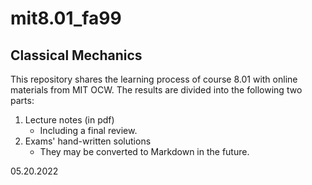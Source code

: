 # mit8.01_fa99

## Classical Mechanics

This repository shares the learning process of course 8.01 with online materials from MIT OCW. The results are divided into the following two parts:

1. Lecture notes (in pdf)
   - Including a final review.
2. Exams' hand-written solutions
   - They may be converted to Markdown in the future.

05.20.2022

